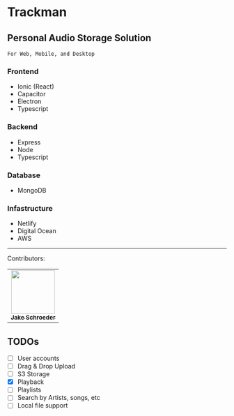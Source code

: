 # Trackman

## Personal Audio Storage Solution

`For Web, Mobile, and Desktop`

### Frontend

- Ionic (React)
- Capacitor
- Electron
- Typescript

### Backend

- Express
- Node
- Typescript

### Database

- MongoDB

### Infastructure

- Netlify
- Digital Ocean
- AWS

---

Contributors:

<table>
  <tr>
    <td align="center">
    <a href="https://jakeschroeder.io">
    <img src="https://avatars.githubusercontent.com/u/18093452?v=4" width="100px;" alt=""/><br /><sub><b>Jake Schroeder</b></sub></a><br />
    </td>
  </tr>
</table>

## TODOs
- [ ] User accounts
- [ ] Drag & Drop Upload
- [ ] S3 Storage
- [x] Playback
- [ ] Playlists
- [ ] Search by Artists, songs, etc
- [ ] Local file support